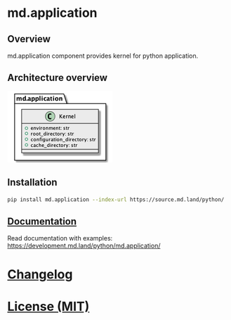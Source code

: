 # md.application
## Overview

md.application component provides kernel for python application.

## Architecture overview

[![Architecture overview][architecture-overview]][architecture-overview]

## Installation

```sh
pip install md.application --index-url https://source.md.land/python/
```

## [Documentation](docs/index.md)

Read documentation with examples: https://development.md.land/python/md.application/

# [Changelog](changelog.md)
# [License (MIT)](license.md)

[architecture-overview]: docs/_static/architecture.class-diagram.png
